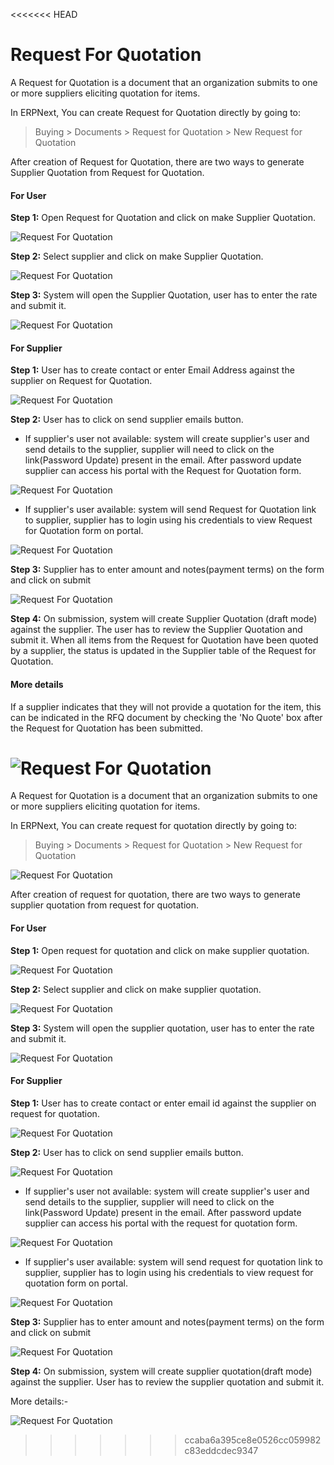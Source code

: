 <<<<<<< HEAD
# Request For Quotation

A Request for Quotation is a document that an organization submits to one or more suppliers eliciting quotation for items.

In ERPNext, You can create Request for Quotation directly by going to:

> Buying > Documents > Request for Quotation > New Request for Quotation

After creation of Request for Quotation, there are two ways to generate Supplier Quotation from Request for Quotation.


#### For User

__Step 1:__ Open Request for Quotation and click on make Supplier Quotation.

![Request For Quotation](/docs/assets/img/buying/make-supplier-quotation-from-rfq.png)

__Step 2:__ Select supplier and click on make Supplier Quotation.

![Request For Quotation](/docs/assets/img/buying/supplier-selection-from-rfq.png)

__Step 3:__ System will open the Supplier Quotation, user has to enter the rate and submit it.

![Request For Quotation](/docs/assets/img/buying/supplier-quotation-from-rfq.png)

#### For Supplier

__Step 1:__ User has to create contact or enter Email Address against the supplier on Request for Quotation.

![Request For Quotation](/docs/assets/img/buying/set-email-id.png)

__Step 2:__ User has to click on send supplier emails button.

* If supplier's user not available: system will create supplier's user and send details to the supplier, supplier will need to click on the link(Password Update) present in the email. After password update supplier can access his portal with the Request for Quotation form.

![Request For Quotation](/docs/assets/img/buying/supplier-password-update-link.png)

* If supplier's user available: system will send Request for Quotation link to supplier, supplier has to login using his credentials to view Request for Quotation form on portal. 

![Request For Quotation](/docs/assets/img/buying/send-rfq-link.png)

__Step 3:__ Supplier has to enter amount and notes(payment terms) on the form and click on submit

![Request For Quotation](/docs/assets/img/buying/supplier-portal-rfq.png)

__Step 4:__ On submission, system will create Supplier Quotation (draft mode) against the supplier. The user has to review the Supplier Quotation
            and submit it. When all items from the Request for Quotation have been quoted by a supplier, the status is updated in the Supplier 
			table of the Request for Quotation.

#### More details

If a supplier indicates that they will not provide a quotation for the item, this can be indicated in the RFQ document by checking the 'No Quote' box after the Request for Quotation has been submitted.

![Request For Quotation](/docs/assets/img/buying/request-for-quotation.gif)
=======
A Request for Quotation is a document that an organization submits to one or more suppliers eliciting quotation for items.

In ERPNext, You can create request for quotation directly by going to:

> Buying > Documents > Request for Quotation > New Request for Quotation

![Request For Quotation]({{docs_base_url}}/assets/img/buying/request-for-quotation.png)

After creation of request for quotation, there are two ways to generate supplier quotation from request for quotation.

#### For User

__Step 1:__ Open request for quotation and click on make supplier quotation.

![Request For Quotation]({{docs_base_url}}/assets/img/buying/make-supplier-quotation-from-rfq.png)

__Step 2:__ Select supplier and click on make supplier quotation.

![Request For Quotation]({{docs_base_url}}/assets/img/buying/supplier-selection-from-rfq.png)

__Step 3:__ System will open the supplier quotation, user has to enter the rate and submit it.

![Request For Quotation]({{docs_base_url}}/assets/img/buying/supplier-quotation-from-rfq.png)

#### For Supplier

__Step 1:__ User has to create contact or enter email id against the supplier on request for quotation.

![Request For Quotation]({{docs_base_url}}/assets/img/buying/set-email-id.png)

__Step 2:__ User has to click on send supplier emails button.

![Request For Quotation]({{docs_base_url}}/assets/img/buying/send-supplier-emails.png)

* If supplier's user not available: system will create supplier's user and send details to the supplier, supplier will need to click on the link(Password Update) present in the email. After password update supplier can access his portal with the request for quotation form.

![Request For Quotation]({{docs_base_url}}/assets/img/buying/supplier-password-update-link.png)

* If supplier's user available: system will send request for quotation link to supplier, supplier has to login using his credentials to view request for quotation form on portal. 

![Request For Quotation]({{docs_base_url}}/assets/img/buying/send-rfq-link.png)

__Step 3:__ Supplier has to enter amount and notes(payment terms) on the form and click on submit

![Request For Quotation]({{docs_base_url}}/assets/img/buying/supplier-portal-rfq.png)

__Step 4:__ On submission, system will create supplier quotation(draft mode) against the supplier. User has to review the supplier quotation
            and submit it.
			
More details:-

![Request For Quotation]({{docs_base_url}}/assets/img/buying/request-for-quotation.gif)
>>>>>>> ccaba6a395ce8e0526cc059982c83eddcdec9347
